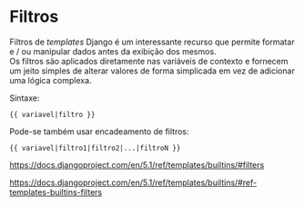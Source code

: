 # Filtros

Filtros de *templates* Django é um interessante recurso que permite formatar 
e / ou manipular dados antes da exibição dos mesmos.  
Os filtros são aplicados diretamente nas variáveis de contexto e fornecem um
jeito simples de alterar valores de forma simplicada em vez de adicionar uma
lógica complexa.
  
Sintaxe:
```  
{{ variavel|filtro }}
```

Pode-se também usar encadeamento de filtros:

```
{{ variavel|filtro1|filtro2|...|filtroN }}
```


https://docs.djangoproject.com/en/5.1/ref/templates/builtins/#filters

https://docs.djangoproject.com/en/5.1/ref/templates/builtins/#ref-templates-builtins-filters